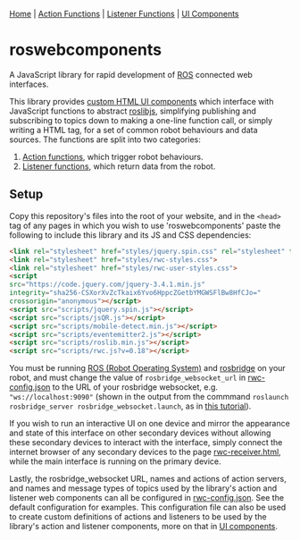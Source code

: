 [Home](https://github.com/laurencejbelliott/roswebcomponents) | [Action Functions](/docs/action-functions.md) | [Listener Functions](/docs/listener-functions.md) | [UI Components](/docs/ui-components.md)
# roswebcomponents
A JavaScript library for rapid development of [ROS](https://www.ros.org/) connected web interfaces.

This library provides [custom HTML UI components](/docs/ui-components.md) which interface with JavaScript functions to abstract [roslibjs](https://github.com/RobotWebTools/roslibjs), simplifying publishing and subscribing to topics down to making a one-line function call, or simply writing a HTML tag, for a set of common robot behaviours and data sources. The functions are split into two categories:
1. [Action functions](/docs/action-functions.md), which trigger robot behaviours.
2. [Listener functions](/docs/listener-functions.md), which return data from the robot.

## Setup
Copy this repository's files into the root of your website, and in the `<head>` tag of any pages in which you wish to use 'roswebcomponents' paste the following to include this library and its JS and CSS dependencies:
```html
<link rel="stylesheet" href="styles/jquery.spin.css" rel="stylesheet" type="text/css">
<link rel="stylesheet" href="styles/rwc-styles.css">
<link rel="stylesheet" href="styles/rwc-user-styles.css">
<script
src="https://code.jquery.com/jquery-3.4.1.min.js"
integrity="sha256-CSXorXvZcTkaix6Yvo6HppcZGetbYMGWSFlBw8HfCJo="
crossorigin="anonymous"></script>
<script src="scripts/jquery.spin.js"></script>
<script src="scripts/jsQR.js"></script>
<script src="scripts/mobile-detect.min.js"></script>
<script src="scripts/eventemitter2.js"></script>
<script src="scripts/roslib.min.js"></script>
<script src="scripts/rwc.js?v=0.18"></script>
```

You must be running [ROS (Robot Operating System)](https://www.ros.org/) and [rosbridge](http://wiki.ros.org/rosbridge_suite/Tutorials/RunningRosbridge) on your robot, and must change the value of `rosbridge_websocket_url` in [rwc-config.json](/rwc-config.json) to the URL of your rosbridge websocket, e.g. `"ws://localhost:9090"` (shown in the output from the commmand `roslaunch rosbridge_server rosbridge_websocket.launch`, as in [this tutorial](http://wiki.ros.org/rosbridge_suite/Tutorials/RunningRosbridge)).

If you wish to run an interactive UI on one device and mirror the appearance and state of this interface on other secondary devices without allowing these secondary devices to interact with the interface, simply connect the internet browser of any secondary devices to the page [rwc-receiver.html](/rwc-receiver.html), while the main interface is running on the primary device.

Lastly, the rosbridge_websocket URL, names and actions of action servers, and names and message types of topics used by the library's action and listener web components can all be configured in [rwc-config.json](/rwc-config.json). See the default configuration for examples. This configuration file can also be used to create custom definitions of actions and listeners to be used by the library's action and listener components, more on that in [UI components](/docs/ui-components.md).